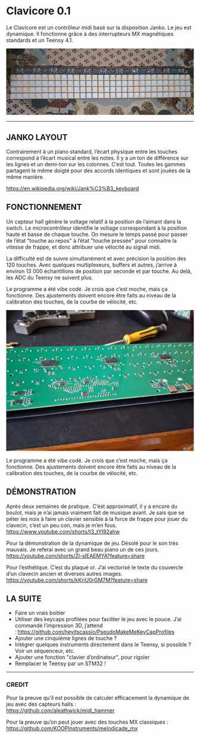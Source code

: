 # Clavicore 0.1

Le Clavicore est un contrôleur midi basé sur la disposition Janko. Le jeu est dynamique. 
Il fonctionne grâce à des interrupteurs MX magnétiques standards et un Teensy 4.1.  

![Clavicore 0.1](photos/Clavicore_0_1_bis.jpg)

---

## JANKO LAYOUT

Contrairement à un piano standard, l’écart physique entre les touches correspond à l’écart musical entre les notes. Il y a un ton de différence sur les lignes et un demi-ton sur les colonnes. C’est tout. Toutes les gammes partagent le même doigté pour des accords identiques et sont jouées de la même manière.  

https://en.wikipedia.org/wiki/Jank%C3%B3_keyboard



## FONCTIONNEMENT

Un capteur hall génère le voltage relatif à la position de l’aimant dans la switch. Le microcontrôleur identifie le voltage correspondant à la position haute et basse de chaque touche. On mesure le temps passé pour passer de l’état "touche au repos" à l’état "touche pressée" pour connaitre la vitesse de frappe, et donc attribuer une vélocité au signal midi.

La difficulté est de suivre simultanément et avec précision la position des 120 touches. Avec quelques multiplexeurs, buffers et autres, j’arrive à environ 13 000 échantillons de position par seconde et par touche. Au delà, les ADC du Teensy ne suivent plus. 

Le programme a été vibe codé. Je crois que c’est moche, mais ça fonctionne. Des ajustements doivent encore être faits au niveau de la calibration des touches, de la courbe de vélocité, etc.

![Clavicore 0.1 PCB](photos/Clavicore_0_1_PCB.jpg)

Le programme a été vibe codé. Je crois que c’est moche, mais ça fonctionne. Des ajustements doivent encore être faits au niveau de la calibration des touches, de la courbe de vélocité, etc.

## DÉMONSTRATION

Après deux semaines de pratique.  C’est approximatif, il y a encore du boulot, mais je n’ai jamais vraiment fait de musique avant. Je sais que se péter les noix à faire un clavier sensible à la force de frappe pour jouer du clavecin, c’est un peu con, mais je m’en fous. 
https://www.youtube.com/shorts/t3_tYI92ahw

Pour la démonstration de la dynamique de jeu. Désolé pour le son très mauvais. Je referai avec un grand beau piano un de ces jours. 
https://youtube.com/shorts/Zl-sIEAEMYA?feature=share

Pour l’esthétique. C’est du plaqué or. J’ai vectorisé le texte du couvercle d’un clavecin ancien et diverses autres images.  
https://youtube.com/shorts/kKriU0rGM7M?feature=share

## LA SUITE

* Faire un vrais boitier
* Utiliser des keycaps profilées pour faciliter le jeu avec le pouce. J’ai commandé l’impression 3D, j’attend : https://github.com/heyitscassio/PseudoMakeMeKeyCapProfiles
* Ajouter une cinquième lignes de touche ? 
* Intégrer quelques instruments directement dans le Teensy, si possible ? Voir un séquenceur, etc. 
* Ajouter une fonction "clavier d’ordinateur", pour rigoler
* Remplacer le Teensy par un STM32 !  


---

### CREDIT

Pour la preuve qu’il est possible de calculer efficacement la dynamique de jeu avec des capteurs halls :  
https://github.com/aleathwick/midi_hammer

Pour la preuve qu’on peut jouer avec des touches MX classiques :  
https://github.com/KOOPInstruments/melodicade_mx